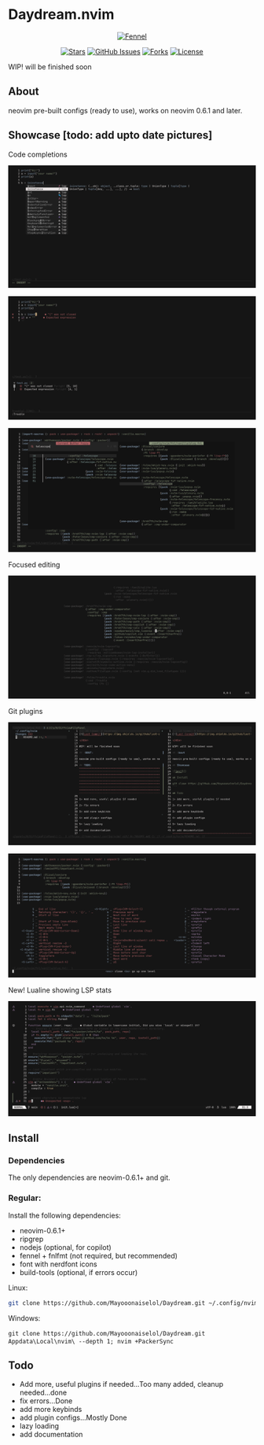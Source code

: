 # Daydream.nvim

<div align="center">

[![Fennel](	https://img.shields.io/badge/Made%20with%20Fennel-2C2D72?style=for-the-badge&logo=lua&logoColor=white)](https://fennel-lang.org)

</div>

<div align="center">

[![Stars](https://img.shields.io/github/stars/Mayooonaiselol/Daydream.nvim?color=%23b66467&style=for-the-badge)](https://github.com/Mayooonaiselol/Daydream.nvim/stargazers)
[![GitHub Issues](https://img.shields.io/github/issues/Mayooonaiselol/Daydream.nvim?color=%238c977d&style=for-the-badge)](https://github.com/Mayooonaiselol/Daydream.nvim/issues)
[![Forks](https://img.shields.io/github/forks/Mayooonaiselol/Daydream.nvim?color=%23d9bc8c&style=for-the-badge)](https://github.com/Mayooonaiselol/Daydream.nvim/network/members)
[![License](https://img.shields.io/github/license/Mayooonaiselol/Daydream.nvim?color=%238da3b9&style=for-the-badge)](https://mit-license.org/)

</div>

WIP! will be finished soon

## About

neovim pre-built configs (ready to use), works on neovim 0.6.1 and later.

## Showcase [todo: add upto date pictures]

Code completions

![img1](Screenshots/1645553362_grim.png)

![img2](Screenshots/1645553466_grim.png)

![img3](Screenshots/1645553551_grim.png)

Focused editing

![img4](Screenshots/1645553627_grim.png)

Git plugins

![img5](Screenshots/1645553678_grim.png)

![img6](Screenshots/1645553737_grim.png)

New! Lualine showing LSP stats

![img7](Screenshots/1645637956_grim.png)

## Install

### Dependencies

The only dependencies are neovim-0.6.1+ and git.

### Regular:

Install the following dependencies: 
- neovim-0.6.1+
- ripgrep
- nodejs (optional, for copilot)
- fennel + fnlfmt (not required, but recommended)
- font with nerdfont icons
- build-tools (optional, if errors occur)

Linux:
```bash
git clone https://github.com/Mayooonaiselol/Daydream.git ~/.config/nvim --depth 1 && nvim +PackerSync
```

Windows:
```
git clone https://github.com/Mayooonaiselol/Daydream.git Appdata\Local\nvim\ --depth 1; nvim +PackerSync
```

## Todo

- Add more, useful plugins if needed...Too many added, cleanup needed...done
- fix errors...Done
- add more keybinds
- add plugin configs...Mostly Done
- lazy loading
- add documentation
